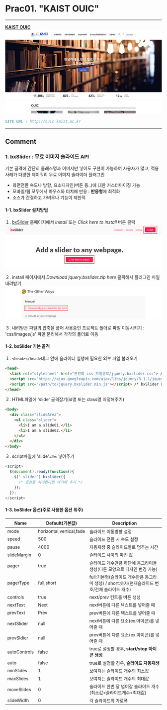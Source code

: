 # Prac01. "KAIST OUIC"

---

**[KAIST OUIC](/ouic/ouic.html)**
![KAIST OUIC](/mainVisual/prac01_img.jpg)
```markdown
SITE URL : http://ouic.kaist.ac.kr
```

---

## Comment

### 1. bxSlider : 무료 이미지 슬라이드 API
기본 골격에 간단히 클래스명과 이미지만 넣어도 구현이 가능하여 사용자가 많고, 적용사례가 다양한 제이쿼리 무료 이미지 슬라이더 플러그인
* 화면전환 속도나 방향, 요소디자인(버튼 등..)에  대한 커스터마이징 가능
* 모바일/웹 모두에서 마우스와 터치에 반응 : **반응형**에 최적화 
* 소스가 간결하고 가벼우나 기능이 제한적

#### 1-1. bxSlider 설치방법

１. [bxSlider](http://bxslider.com/) 홈페이지에서 *install* 또는 *Click here to install* 버튼 클릭  
![bxSlider_click](/comment/prac01/comment01.jpg)

２. install 페이지에서 *Download jquery.bxslider.zip here* 클릭해서 플러그인 파일 내려받기  
![bxSlider_download](/comment/prac01/comment02.jpg)

３. 내려받은 파일의 압축을 풀어 사용중인 프로젝트 폴더로 파일 이동시키기 : 'css/images/js' 파일 분리해서 각각의 폴더로 이동  

#### 1-2. bxSlider 기본 골격

１. `<head></head>`태그 안에 슬라이더 실행에 필요한 외부 파일 불러오기  

```html
<head>
  <link rel="stylesheet" href="본인의 css 파일경로/jquery.bxslider.css"> /* 슬라이더 스타일시트 */
  <script src="https://ajax.googleapis.com/ajax/libs/jquery/3.1.1/jquery.min.js"></script> /* 최신버전 확인하기 */
  <script src="/path/to/jquery.bxslider.min.js"></script> /* bxSlider 본체 */
</head>
```
２. HTML파일에 'slide' 골격잡기(id명 또는 class명 지정해주기)  

```html
<body>
  <div class="slideArea">
    <ul class="slider">
      <li>I am a slide01.</li>
      <li>I am a slide02.</li>
    </ul>
  </div>
</body>
```
３. script파일에 'slide'코드 넣어주기  

```javascript
<script>
  $(document).ready(function(){
    $('.slider').bxslider({
      /* 옵션을 줘야한다면 여기에 추가 */
    });
  });
</script>
```

#### 1-3. bxSlider 옵션(주로 사용한 옵션 위주)  

| Name | Default(기본값) | Description | 
|---|---|---| 
| mode | horizontal,vertical,fade | 슬라이드 이동방향 설정 | 
| speed | 500 | 슬라이드 전환 시 속도 설정 | 
| pause | 4000 | 자동재생 중 슬라이드별로 멈추는 시간 | 
| slideMargin | 0 | 슬라이드 사이의 마진 값 | 
| pager | true | 슬라이드 개수만큼 하단에 동그라미들 생성(다른 모양으로 디자인 변경 가능) | 
| pagerType | full,short | full:기본형(슬라이드 개수만큼 동그라미 생성) / short:숫자(현재슬라이드 번호/전체 슬라이드 개수) | 
| controls | true | next/prev 컨트롤 버튼 생성 | 
| nextText | Next | next버튼에 다른 텍스트를 넣어줄 때 | 
| prevText | Prev | prev버튼에 다른 텍스트를 넣어줄 때 | 
| nextSlider | null | next버튼에 다른 요소(ex.아이콘)를 넣어줄 때 | 
| prevSldier | null | prev버튼에 다른 요소(ex.아이콘)를 넣어줄 때 | 
| autoControls | false | true로 설정할 경우, **start/stop 아이콘 생성** | 
| auto | false | true로 설정할 경우, **슬라이드 자동재생** | 
| minSlides | 1 | 보여지는 슬라이드 개수의 최소값 | 
| maxSlides | 1 | 보여지는 슬라이드 개수의 최대값 | 
| moveSlides | 0 | 슬라이드 한번 당 넘어갈 슬라이드 개수(최소값<슬라이드개수<최대값) | 
| slideWidth | 0 | 각 슬라이드의 가로폭 |